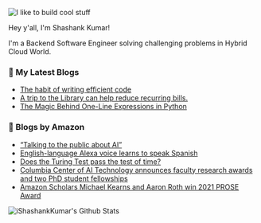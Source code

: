 ![I like to build cool stuff](https://res.cloudinary.com/dt8g3rhcy/image/upload/v1595929574/i_like_to_build_cool_shit._1_nzbwjh.png)

Hey y'all, I'm Shashank Kumar! 

I'm a Backend Software Engineer solving challenging problems in Hybrid Cloud World.

### 📕 My Latest Blogs
<!-- BLOG-POST-LIST:START -->
- [The habit of writing efficient code](https://medium.com/@ishashankkumar/the-habit-of-writing-efficient-code-153b05f04269?source=rss-d24dda280d5f------2)
- [A trip to the Library can help reduce recurring bills.](https://medium.com/swlh/a-trip-to-the-library-can-help-reduce-recurring-bills-23bca495cdf5?source=rss-d24dda280d5f------2)
- [The Magic Behind One-Line Expressions in Python](https://medium.com/swlh/the-magic-behind-one-line-expressions-in-python-816c10180c5c?source=rss-d24dda280d5f------2)
<!-- BLOG-POST-LIST:END -->

### 📕 Blogs by Amazon
<!-- AMAZON-BLOG-POST-LIST:START -->
- [“Talking to the public about AI”](https://www.amazon.science/talking-to-the-public-about-ai)
- [English-language Alexa voice learns to speak Spanish](https://www.amazon.science/blog/english-language-alexa-voice-learns-to-speak-spanish)
- [Does the Turing Test pass the test of time?](https://www.amazon.science/latest-news/does-the-turing-test-pass-the-test-of-time)
- [Columbia Center of AI Technology announces faculty research awards and two PhD student fellowships](https://www.amazon.science/academic-engagements/columbia-center-of-ai-technology-announces-faculty-research-awards-and-two-phd-student-fellowships)
- [Amazon Scholars Michael Kearns and Aaron Roth win 2021 PROSE Award](https://www.amazon.science/latest-news/amazon-scholars-michael-kearns-and-aaron-roth-win-2021-prose-award)
<!-- AMAZON-BLOG-POST-LIST:END -->



<img align="center" alt="iShashankKumar's Github Stats" src="https://github-readme-stats.vercel.app/api?username=ishashankkumar&show_icons=true&hide_border=true" />
